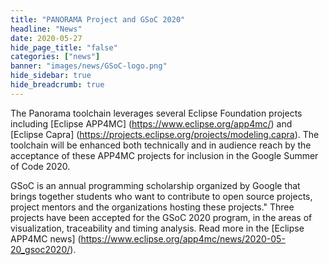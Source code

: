 ```yaml
---
title: "PANORAMA Project and GSoC 2020"
headline: "News"
date: 2020-05-27
hide_page_title: "false"
categories: ["news"]
banner: "images/news/GSoC-logo.png"
hide_sidebar: true
hide_breadcrumb: true
---
```


The Panorama toolchain leverages several Eclipse Foundation projects including [Eclipse APP4MC] (https://www.eclipse.org/app4mc/) and [Eclipse Capra] (https://projects.eclipse.org/projects/modeling.capra). The toolchain will be enhanced both technically and in audience reach by the acceptance of these APP4MC projects for inclusion in the Google Summer of Code 2020. 

GSoC is an annual programming scholarship organized by Google  that brings together students who want to contribute to open source projects, project mentors and the organizations hosting these projects." Three projects have been accepted for the GSoC 2020 program, in the areas of visualization, traceability and timing analysis. Read more in the [Eclipse APP4MC news] (https://www.eclipse.org/app4mc/news/2020-05-20_gsoc2020/). 



